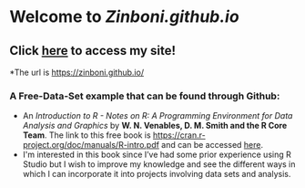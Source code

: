 # **Welcome to _Zinboni.github.io_**
## Click [here](https://zinboni.github.io/) to access my site!
*The url is https://zinboni.github.io/
### **A Free-Data-Set example that can be found through Github:**
* An _Introduction to R - Notes on R: A Programming Environment for Data Analysis and Graphics_ by **W. N. Venables, D. M. Smith and the R Core Team**. The link to this free book is https://cran.r-project.org/doc/manuals/R-intro.pdf and can be accessed [here](https://cran.r-project.org/doc/manuals/R-intro.pdf).
* I'm interested in this book since I’ve had some prior experience using R Studio but I wish to improve my knowledge and see the different ways in which I can incorporate it into projects involving data sets and analysis. 

